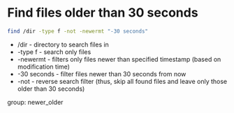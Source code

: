 # Find files older than 30 seconds

```bash
find /dir -type f -not -newermt "-30 seconds"
```

- /dir - directory to search files in
- -type f - search only files
- -newermt - filters only files newer than specified timestamp (based on modification time)
- -30 seconds - filter files newer than 30 seconds from now
- -not - reverse search filter (thus, skip all found files and leave only those older than 30 seconds)

group: newer_older
